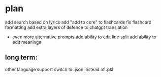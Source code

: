 # plan
add search based on lyrics
add "add to core" to flashcards
fix flashcard formatting
add extra layers of defence to chatgpt translation
 - even more alternative prompts
add ability to edit line split
add ability to edit meanings

## long term:
other language support
switch to .json instead of .pkl